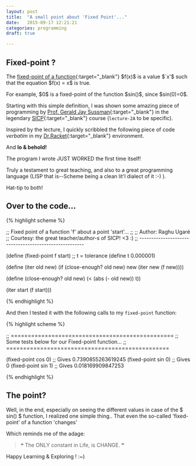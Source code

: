 ```yaml
---
layout: post
title:  "A small point about 'Fixed Point'..."
date:   2015-09-17 12:21:21
categories: programming
draft: true

---
```


## Fixed-point ? 

The [fixed-point of a function][link_fixed_point_definition]{:target="_blank"} \$f(x)\$ is a value \$`x'\$ such that the equation \$f(x) = x\$ is true.

For example, \$0\$ is a fixed-point of the function \$sin()\$, since \$sin(0)=0\$.

Starting with this simple definition, I was shown some amazing piece of programming by [Prof. Gerald Jay Sussman][link_prof_Sussman]{:target="_blank"} in the legendary [SICP][link_SICP]{:target="_blank"} course (`lecture-2A` to be specific).

Inspired by the lecture, I quickly scribbled the following piece of code _verbatim_ in my [Dr.Racket][link_dr_racket]{:target="_blank"} environment.

And **lo & behold!**

The program I wrote JUST WORKED the first time itself!

Truly a testament to great teaching, and also to a great programming language (LISP that is--Scheme being a clean lit'l dialect of it :-) ). 

Hat-tip to both!

## Over to the code...

{% highlight scheme %}

;; Fixed point of a function 'f' about a point 'start'...
;;
;; Author: Raghu Ugaré
;; Courtesy: the great teacher/author-s of SICP! <3 :)
;; ------------------------------------------------------

(define (fixed-point f start)
  ;; t = tolerance
  (define t 0.000001)

  (define (iter old new)
    (if (close-enough? old new)
        new
        (iter new (f new))))

  (define (close-enough? old new)
    (< (abs (- old new)) t))

  (iter start (f start)))

{% endhighlight %}

And then I tested it with the following calls to my `fixed-point` function:

{% highlight scheme %}

;; ================================================
;; Some tests below for our Fixed-point function...
;; ================================================

(fixed-point cos 0) ;; Gives 0.7390855263619245
(fixed-point sin 0) ;; Gives 0
(fixed-point sin 1) ;; Gives 0.018169909847253

{% endhighlight %}

## The point?

Well, in the end, especially on seeing the different values in case of the \$ sin() \$ function, I realized one simple thing..
That even the so-called 'fixed-point' of a function 'changes'

Which reminds me of the adage:

>  &#10077; The ONLY constant in Life, is CHANGE. &#10078;

Happy Learning & Exploring ! :~)

[link_dr_racket]:[http://docs.racket-lang.org/drracket/]
[link_fixed_point_definition]:[https://en.wikipedia.org/wiki/Fixed_point_(mathematics)]
[link_prof_Sussman]:[https://en.wikipedia.org/wiki/Gerald_Jay_Sussman]
[link_SICP]:[https://mitpress.mit.edu/sicp/]
